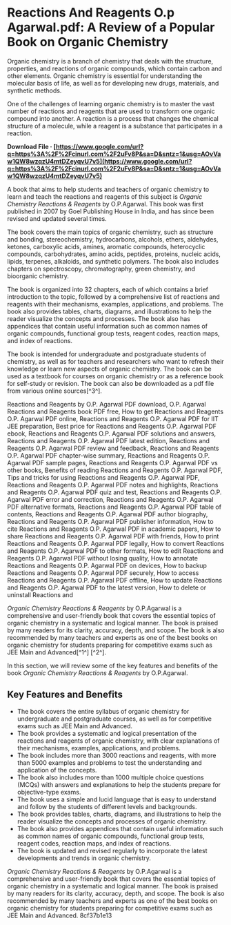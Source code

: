 # Reactions And Reagents O.p Agarwal.pdf: A Review of a Popular Book on Organic Chemistry
 
Organic chemistry is a branch of chemistry that deals with the structure, properties, and reactions of organic compounds, which contain carbon and other elements. Organic chemistry is essential for understanding the molecular basis of life, as well as for developing new drugs, materials, and synthetic methods.
 
One of the challenges of learning organic chemistry is to master the vast number of reactions and reagents that are used to transform one organic compound into another. A reaction is a process that changes the chemical structure of a molecule, while a reagent is a substance that participates in a reaction.
 
**Download File · [https://www.google.com/url?q=https%3A%2F%2Fcinurl.com%2F2uFv8P&sa=D&sntz=1&usg=AOvVaw1QW8wzqzU4mtDZeyqvU7v5](https://www.google.com/url?q=https%3A%2F%2Fcinurl.com%2F2uFv8P&sa=D&sntz=1&usg=AOvVaw1QW8wzqzU4mtDZeyqvU7v5)**


 
A book that aims to help students and teachers of organic chemistry to learn and teach the reactions and reagents of this subject is *Organic Chemistry Reactions & Reagents* by O.P.Agarwal. This book was first published in 2007 by Goel Publishing House in India, and has since been revised and updated several times.
 
The book covers the main topics of organic chemistry, such as structure and bonding, stereochemistry, hydrocarbons, alcohols, ethers, aldehydes, ketones, carboxylic acids, amines, aromatic compounds, heterocyclic compounds, carbohydrates, amino acids, peptides, proteins, nucleic acids, lipids, terpenes, alkaloids, and synthetic polymers. The book also includes chapters on spectroscopy, chromatography, green chemistry, and bioorganic chemistry.
 
The book is organized into 32 chapters, each of which contains a brief introduction to the topic, followed by a comprehensive list of reactions and reagents with their mechanisms, examples, applications, and problems. The book also provides tables, charts, diagrams, and illustrations to help the reader visualize the concepts and processes. The book also has appendices that contain useful information such as common names of organic compounds, functional group tests, reagent codes, reaction maps, and index of reactions.
 
The book is intended for undergraduate and postgraduate students of chemistry, as well as for teachers and researchers who want to refresh their knowledge or learn new aspects of organic chemistry. The book can be used as a textbook for courses on organic chemistry or as a reference book for self-study or revision. The book can also be downloaded as a pdf file from various online sources[^3^].
 
Reactions and Reagents by O.P. Agarwal PDF download,  O.P. Agarwal Reactions and Reagents book PDF free,  How to get Reactions and Reagents O.P. Agarwal PDF online,  Reactions and Reagents O.P. Agarwal PDF for IIT JEE preparation,  Best price for Reactions and Reagents O.P. Agarwal PDF ebook,  Reactions and Reagents O.P. Agarwal PDF solutions and answers,  Reactions and Reagents O.P. Agarwal PDF latest edition,  Reactions and Reagents O.P. Agarwal PDF review and feedback,  Reactions and Reagents O.P. Agarwal PDF chapter-wise summary,  Reactions and Reagents O.P. Agarwal PDF sample pages,  Reactions and Reagents O.P. Agarwal PDF vs other books,  Benefits of reading Reactions and Reagents O.P. Agarwal PDF,  Tips and tricks for using Reactions and Reagents O.P. Agarwal PDF,  Reactions and Reagents O.P. Agarwal PDF notes and highlights,  Reactions and Reagents O.P. Agarwal PDF quiz and test,  Reactions and Reagents O.P. Agarwal PDF error and correction,  Reactions and Reagents O.P. Agarwal PDF alternative formats,  Reactions and Reagents O.P. Agarwal PDF table of contents,  Reactions and Reagents O.P. Agarwal PDF author biography,  Reactions and Reagents O.P. Agarwal PDF publisher information,  How to cite Reactions and Reagents O.P. Agarwal PDF in academic papers,  How to share Reactions and Reagents O.P. Agarwal PDF with friends,  How to print Reactions and Reagents O.P. Agarwal PDF legally,  How to convert Reactions and Reagents O.P. Agarwal PDF to other formats,  How to edit Reactions and Reagents O.P. Agarwal PDF without losing quality,  How to annotate Reactions and Reagents O.P. Agarwal PDF on devices,  How to backup Reactions and Reagents O.P. Agarwal PDF securely,  How to access Reactions and Reagents O.P. Agarwal PDF offline,  How to update Reactions and Reagents O.P. Agarwal PDF to the latest version,  How to delete or uninstall Reactions and
 
*Organic Chemistry Reactions & Reagents* by O.P.Agarwal is a comprehensive and user-friendly book that covers the essential topics of organic chemistry in a systematic and logical manner. The book is praised by many readers for its clarity, accuracy, depth, and scope. The book is also recommended by many teachers and experts as one of the best books on organic chemistry for students preparing for competitive exams such as JEE Main and Advanced[^1^] [^2^].
  
In this section, we will review some of the key features and benefits of the book *Organic Chemistry Reactions & Reagents* by O.P.Agarwal.
 
## Key Features and Benefits
 
- The book covers the entire syllabus of organic chemistry for undergraduate and postgraduate courses, as well as for competitive exams such as JEE Main and Advanced.
- The book provides a systematic and logical presentation of the reactions and reagents of organic chemistry, with clear explanations of their mechanisms, examples, applications, and problems.
- The book includes more than 3000 reactions and reagents, with more than 5000 examples and problems to test the understanding and application of the concepts.
- The book also includes more than 1000 multiple choice questions (MCQs) with answers and explanations to help the students prepare for objective-type exams.
- The book uses a simple and lucid language that is easy to understand and follow by the students of different levels and backgrounds.
- The book provides tables, charts, diagrams, and illustrations to help the reader visualize the concepts and processes of organic chemistry.
- The book also provides appendices that contain useful information such as common names of organic compounds, functional group tests, reagent codes, reaction maps, and index of reactions.
- The book is updated and revised regularly to incorporate the latest developments and trends in organic chemistry.

*Organic Chemistry Reactions & Reagents* by O.P.Agarwal is a comprehensive and user-friendly book that covers the essential topics of organic chemistry in a systematic and logical manner. The book is praised by many readers for its clarity, accuracy, depth, and scope. The book is also recommended by many teachers and experts as one of the best books on organic chemistry for students preparing for competitive exams such as JEE Main and Advanced.
 8cf37b1e13
 
